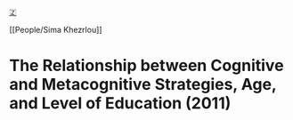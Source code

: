 [🇿](zotero://select/library/items/AEN79ZMU)

[[People/Sima Khezrlou]] 
# The Relationship between Cognitive and Metacognitive Strategies, Age, and Level of Education (2011)

